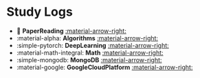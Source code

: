 # Study Logs

<div class="grid cards" markdown>

- :roll_of_paper: __PaperReading__ [:material-arrow-right:](./paper) 
- :material-alpha: __Algorithms__ [:material-arrow-right:](./tutorial/algorithm) 
- :simple-pytorch: __DeepLearning__ [:material-arrow-right:](./tutorial/deeplearning) 
- :material-math-integral: __Math__ [:material-arrow-right:](./tutorial/math) 
- :simple-mongodb: __MongoDB__ [:material-arrow-right:](./tutorial/mongodb)
- :material-google: __GoogleCloudPlatform__ [:material-arrow-right:](./tutorial/gcp)

</div>